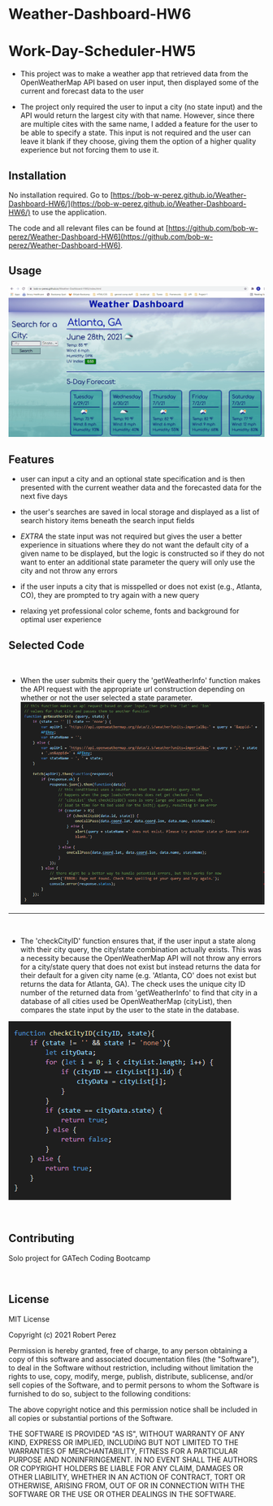 # Weather-Dashboard-HW6
# Work-Day-Scheduler-HW5


- This project was to make a weather app that retrieved data from the OpenWeatherMap API based on user input, then displayed some of the current and forecast data to the user

- The project only required the user to input a city (no state input) and the API would return the largest city with that name. However, since there are multiple cites with the same name, I added a feature for the user to be able to specify a state. This input is not required and the user can leave it blank if they choose, giving them the option of a higher quality experience but not forcing them to use it.
## Installation

No installation required.
Go to [https://bob-w-perez.github.io/Weather-Dashboard-HW6/](https://bob-w-perez.github.io/Weather-Dashboard-HW6/) to use the application.

The code and all relevant files can be found at [https://github.com/bob-w-perez/Weather-Dashboard-HW6](https://github.com/bob-w-perez/Weather-Dashboard-HW6). 

## Usage


![screenshot-demo](./assets/images/demo_hw6.gif "Functional Demo")


## Features

- user can input a city and an optional state specification and is then presented with the current weather data and the forecasted data for the next five days

- the user's searches are saved in local storage and displayed as a list of search history items beneath the search input fields

- *EXTRA* the state input was not required but gives the user a better experience in situations where they do not want the default city of a given name to be displayed, but the logic is constructed so if they do not want to enter an additional state parameter the query will only use the city and not throw any errors

- if the user inputs a city that is misspelled or does not exist (e.g., Atlanta, CO), they are prompted to try again with a new query

- relaxing yet professional color scheme, fonts and background for optimal user experience


## Selected Code
<br>

- When the user submits their query the 'getWeatherInfo' function makes the API request with the appropriate url construction depending on whether or not the user selected a state parameter.
![screenshot-demo](./assets/images/code-snippet-1.png "Functional Demo")
<hr>
<br>

- The 'checkCityID' function ensures that, if the user input a state along with their city query, the city/state combination actually exists. This was a necessity because the OpenWeatherMap API will not throw any errors for a city/state query that does not exist but instead returns the data for their default for a given city name (e.g. 'Atlanta, CO' does not exist but returns the data for Atlanta, GA). The check uses the unique city ID number of the returned data from 'getWeatherInfo' to find that city in a database of all cities used be OpenWeatherMap (cityList), then compares the state input by the user to the state in the database.

![screenshot-demo](./assets/images/code-snippet-2.png "Functional Demo")



<br>

## Contributing
Solo project for GATech Coding Bootcamp

<br>


## License
MIT License

Copyright (c) 2021 Robert Perez

Permission is hereby granted, free of charge, to any person obtaining a copy
of this software and associated documentation files (the "Software"), to deal
in the Software without restriction, including without limitation the rights
to use, copy, modify, merge, publish, distribute, sublicense, and/or sell
copies of the Software, and to permit persons to whom the Software is
furnished to do so, subject to the following conditions:

The above copyright notice and this permission notice shall be included in all
copies or substantial portions of the Software.

THE SOFTWARE IS PROVIDED "AS IS", WITHOUT WARRANTY OF ANY KIND, EXPRESS OR
IMPLIED, INCLUDING BUT NOT LIMITED TO THE WARRANTIES OF MERCHANTABILITY,
FITNESS FOR A PARTICULAR PURPOSE AND NONINFRINGEMENT. IN NO EVENT SHALL THE
AUTHORS OR COPYRIGHT HOLDERS BE LIABLE FOR ANY CLAIM, DAMAGES OR OTHER
LIABILITY, WHETHER IN AN ACTION OF CONTRACT, TORT OR OTHERWISE, ARISING FROM,
OUT OF OR IN CONNECTION WITH THE SOFTWARE OR THE USE OR OTHER DEALINGS IN THE
SOFTWARE.